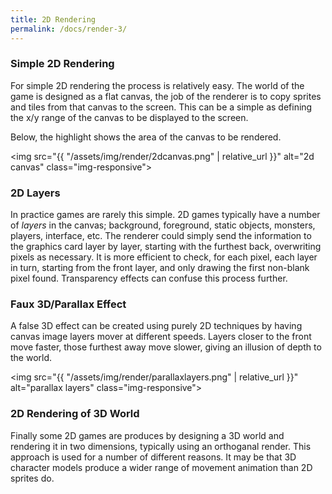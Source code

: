 ```yaml
---
title: 2D Rendering
permalink: /docs/render-3/
---
```


### Simple 2D Rendering

For simple 2D rendering the process is relatively easy. The world of the game is designed as a flat canvas, the job of the renderer is to copy sprites and tiles from that canvas to the screen. This can be a simple as defining the x/y range of the canvas to be displayed to the screen.  

Below, the highlight shows the area of the canvas to be rendered.  

<img src="{{ "/assets/img/render/2dcanvas.png" | relative_url }}" alt="2d canvas" class="img-responsive">

### 2D Layers

In practice games are rarely this simple. 2D games typically have a number of *layers* in the canvas; background, foreground, static objects, monsters, players, interface, etc. The renderer could simply send the information to the graphics card layer by layer, starting with the furthest back, overwriting pixels as necessary. It is more efficient to check, for each pixel, each layer in turn, starting from the front layer, and only drawing the first non-blank pixel found. Transparency effects can confuse this process further.  

### Faux 3D/Parallax Effect

A false 3D effect can be created using purely 2D techniques by having canvas image layers mover at different speeds. Layers closer to the front move faster, those furthest away move slower, giving an illusion of depth to the world.  

<img src="{{ "/assets/img/render/parallaxlayers.png" | relative_url }}" alt="parallax layers" class="img-responsive">

### 2D Rendering of 3D World

Finally some 2D games are produces by designing a 3D world and rendering it in two dimensions, typically using an orthoganal render. This approach is used for a number of different reasons. It may be that 3D character models produce a wider range of movement animation than 2D sprites do.  